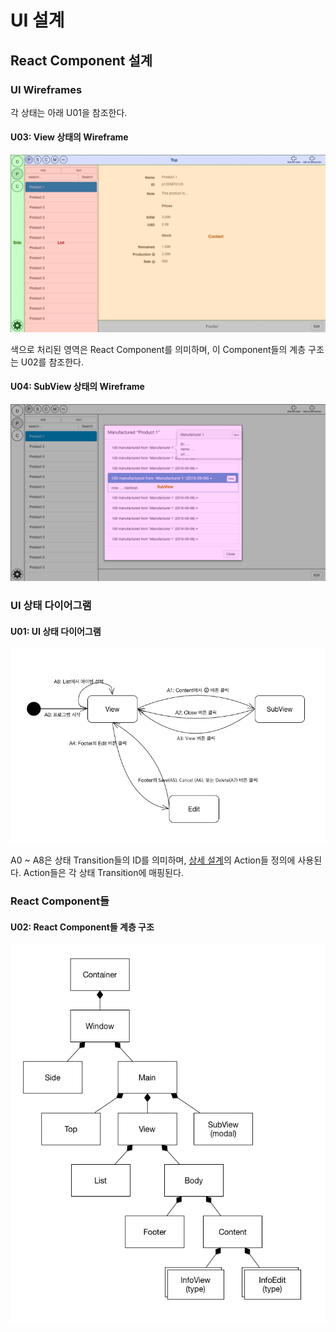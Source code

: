 # UI 설계
## React Component 설계
### UI Wireframes
각 상태는 아래 U01을 참조한다.
#### U03: View 상태의 Wireframe
![View 상태의 Wireframe](../images/ui-u03-2016-09-19.png)

색으로 처리된 영역은 React Component를 의미하며, 이 Component들의 계층 구조는 U02를 참조한다.

#### U04: SubView 상태의 Wireframe
![SubView 상태의 Wireframe](../images/ui-u04-2016-09-19.png)

### UI 상태 다이어그램
#### U01: UI 상태 다이어그램
![UI 상태 다이어그램](../images/ui-u01-2016-09-14.png)

A0 ~ A8은 상태 Transition들의 ID를 의미하며, [상세 설계](./arch.detail.md)의 Action들 정의에 사용된다. Action들은 각 상태 Transition에 매핑된다.

### React Component들
#### <a name='bookmark'></a>U02: React Component들 계층 구조
![React Component들 계층 구조](../images/ui-u02-2016-09-14.png)